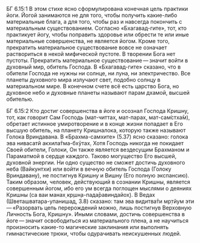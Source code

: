 БГ 6.15:1	В этом стихе ясно сформулирована конечная цель практики йоги. Йогой занимаются не для того, чтобы получить какие-либо материальные блага, а для того, чтобы раз и навсегда покончить с материальным существованием. Согласно «Бхагавад-гите», тот, кто практикует йогу, чтобы поправить здоровье или обрести те или иные материальные совершенства, не является йогом. Кроме того, прекратить материальное существование вовсе не означает раствориться в некой мифической пустоте. В творении Бога нет пустоты. Прекратить материальное существование — значит войти в духовный мир, обитель Господа. В «Бхагавад-гите» сказано, что в обители Господа не нужны ни солнце, ни луна, ни электричество. Все планеты духовного мира излучают свет, подобно солнцу в материальном мире. В конечном счете всё есть царство Бога, но духовное небо и духовные планеты называют парам дхамой, высшей обителью.

БГ 6.15:2	Кто достиг совершенства в йоге и осознал Господа Кришну, тот, как говорит Сам Господь (мат-читтах̣, мат-парах̣, мат-сам̇стха̄м), обретает истинное умиротворение и в конце жизни попадает в Его высшую обитель, на планету Кришналока, которую также называют Голока Вриндавана. В «Брахма-самхите» (5.37) ясно сказано: голока эва нивасатй акхила̄тма-бхӯтах̣. Хотя Господь никогда не покидает Своей обители, Голоки, Он также является вездесущим Брахманом и Параматмой в сердце каждого. Таково могущество Его высшей, духовной энергии. Ни одно существо не сможет достичь духовного неба (Вайкунтхи) или войти в вечную обитель Господа (Голоку Вриндавану), не постигнув Кришну и Вишну (Его полную экспансию). Таким образом, человек, действующий в сознании Кришны, является совершенным йогом, ибо его ум всегда поглощен мыслями о деяниях Кришны (са ваи манах̣ кр̣шн̣а-пада̄равиндайох̣). В Ведах (Шветашватара-упанишад, 3.8) сказано: там эва видитва̄ти мр̣тйум эти — «Разорвать цепь перерождений можно, лишь постигнув Верховную Личность Бога, Кришну». Иными словами, достичь совершенства в йоге — значит освободиться из материального плена, а не научиться произносить какие-то магические заклинания или выполнять гимнастические трюки, чтобы одурачивать неискушенных людей.